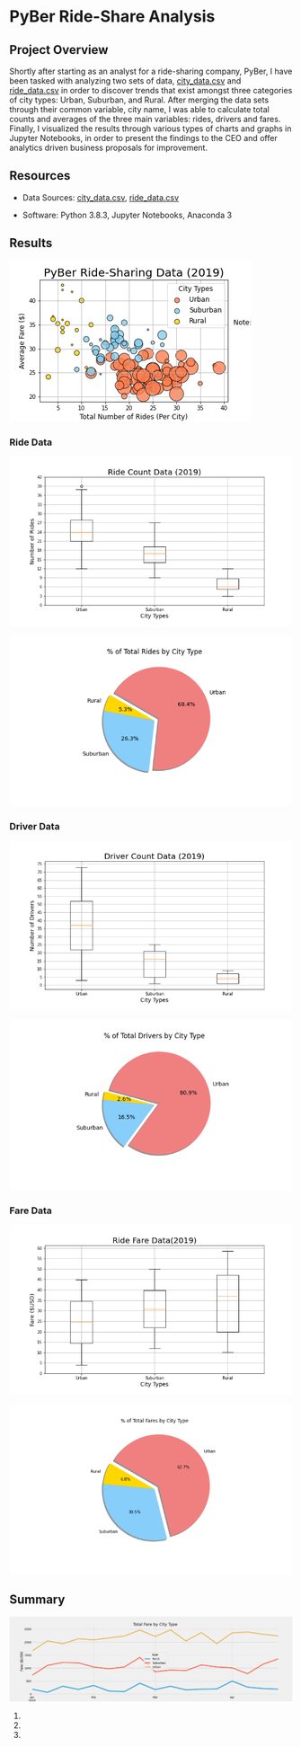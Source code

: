 # PyBer Ride-Share Analysis

## Project Overview

Shortly after starting as an analyst for a ride-sharing company, PyBer, I have been tasked with analyzing two sets of data, [city_data.csv](https://github.com/agregorash/PyBer_Analysis/blob/main/Resources/city_data.csv) and [ride_data.csv](https://github.com/agregorash/PyBer_Analysis/blob/main/Resources/ride_data.csv) in order to discover trends that exist amongst three categories of city types: Urban, Suburban, and Rural.  After merging the data sets through their common variable, city name, I was able to calculate total counts and averages of the three main variables: rides, drivers  and fares.  Finally, I visualized the results through various types of charts and graphs in Jupyter Notebooks, in order to present the findings to the CEO and offer analytics driven business proposals for improvement.

## Resources
- Data Sources: [city_data.csv](https://github.com/agregorash/PyBer_Analysis/blob/main/Resources/city_data.csv), [ride_data.csv](https://github.com/agregorash/PyBer_Analysis/blob/main/Resources/ride_data.csv)
               
 - Software: Python 3.8.3, Jupyter Notebooks, Anaconda 3 

## Results


![Scatterplot-overview](https://github.com/agregorash/PyBer_Analysis/blob/main/analysis/Fig1.png)
### Ride Data
![Ride-box-wisk](https://github.com/agregorash/PyBer_Analysis/blob/main/analysis/Fig2.png)

![Ride-pie](https://github.com/agregorash/PyBer_Analysis/blob/main/analysis/Fig6.png)

### Driver Data
![Driver-box-wisk](https://github.com/agregorash/PyBer_Analysis/blob/main/analysis/Fig4.png)

![Driver-pie](https://github.com/agregorash/PyBer_Analysis/blob/main/analysis/Fig7.png)


### Fare Data

![Fare-box-wisk](https://github.com/agregorash/PyBer_Analysis/blob/main/analysis/Fig3.png)

![Fare-pie](https://github.com/agregorash/PyBer_Analysis/blob/main/analysis/Fig5.png)

## Summary
![Summary-line](https://github.com/agregorash/PyBer_Analysis/blob/main/analysis/PyBer_fare_summary.png)

1. 
2. 
3. 
